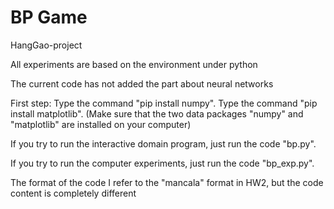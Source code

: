 # BP Game
HangGao-project

All experiments are based on the environment under python

The current code has not added the part about neural networks

First step: Type the command "pip install numpy". Type the command "pip install matplotlib". (Make sure that the two data packages "numpy" and "matplotlib" are installed on your computer)

If you try to run the interactive domain program, just run the code "bp.py".

If you try to run the computer experiments, just run the code "bp_exp.py".

The format of the code I refer to the "mancala" format in HW2, but the code content is completely different
